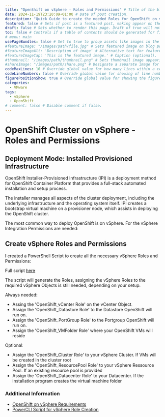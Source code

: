 ```yaml
---
title: "OpenShift on vSphere - Roles and Permissions" # Title of the blog post.
date: 2024-11-19T23:20:09+01:00 # Date of post creation.
description: "Quick Guide to create the needed Roles for OpenShift on vSphere (IPI)." # Description used for search engine.
featured: false # Sets if post is a featured post, making appear on the home page side bar.
draft: false # Sets whether to render this page. Draft of true will not be rendered.
toc: false # Controls if a table of contents should be generated for first-level links automatically.
# menu: main
usePageBundles: false # Set to true to group assets like images in the same folder as this post.
#featureImage: "/images/path/file.jpg" # Sets featured image on blog post.
#featureImageAlt: 'Description of image' # Alternative text for featured image.
#featureImageCap: 'This is the featured image.' # Caption (optional).
#thumbnail: "/images/path/thumbnail.png" # Sets thumbnail image appearing inside card on homepage.
#shareImage: "/images/path/share.png" # Designate a separate image for social media sharing.
codeMaxLines: 10 # Override global value for how many lines within a code block before auto-collapsing.
codeLineNumbers: false # Override global value for showing of line numbers within code block.
figurePositionShow: true # Override global value for showing the figure label.
categories:
  - VMware
tags:
  - vSphere
  - OpenShift
# comment: false # Disable comment if false.
---
```


# OpenShift Cluster on vSphere - Roles and Permissions

## Deployment Mode: Installed Provisioned Infrastructure

 OpenShift Installer-Provisioned Infrastructure (IPI) is a deployment method for OpenShift Container Platform that provides a full-stack automated installation and setup process.

 The installer manages all aspects of the cluster deployment, including the underlying infrastructure and the operating system itself. IPI creates a bootstrap virtual machine on a provisioner node, which assists in deploying the OpenShift cluster.

 The most common way to deploy OpenShift is on vSphere. For the vSphere Integration Permissions are needed:

 ## Create vSphere Roles and Permissions

I created a PowerShell Script to create all the necessary vSphere Roles and Permissions:

 Full script [here](https://github.com/soultecag/powercli-scripts/blob/main/vSphere-Openshift-IPI-vSphere-Roles.ps1)

The script will generate the Roles, assigning the vSphere Roles to the required vSphere Objects is still needed, depending on your setup.

Always needed:

- Assing the 'OpenShift_vCenter Role' on the vCenter Object.
- Assign the 'OpenShift_Datastore Role' to the Datastore OpenShift will run on.
- Assign the 'OpenShift_PortGroup Role' to the Portgroup OpenShift will run on.
- Assign the 'OpenShift_VMFolder Role' where your OpenShift VMs will reside

Optional:

- Assign the 'OpenShift_Cluster Role' to your vSphere Cluster. If VMs will be created in the cluster root
- Assign the 'OpenShift_ResourcePool Role' to your vSphere Ressource Pool. If an existing resource pool is provided
- Assign the 'OpenShift_Datacenter Role' to your Datacenter. If the installation program creates the virtual machine folder


### Additional Information

- [OpenShift on vSphere Requirements](https://docs.openshift.com/container-platform/4.17/installing/installing_vsphere/ipi/ipi-vsphere-installation-reqs.html)
- [PowerCLI Script for vSphere Role Creation](https://github.com/soultecag/powercli-scripts/blob/main/vSphere-Openshift-IPI-vSphere-Roles.ps1)


